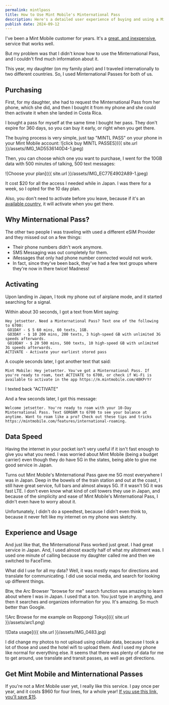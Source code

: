 ```yaml
---
permalink: mintlpass
title: How to Use Mint Mobile's Minternational Pass
description: Here's a detailed user experience of buying and using a Mint Mobile Minternational Pass and using it in Japan and Costa Rica
publish date: 2024-09-12
---
```


I've been a Mint Mobile customer for years. It's a [great, and inexpensive](http://fbuy.me/r34At), service that works well. 

But my problem was that I didn't know how to use the Minternational Pass, and I couldn't find much information about it. 

This year, my daughter (on my family plan) and I traveled internationally to two different countries. So, I used Minternational Passes for both of us. 
## Purchasing
First, for my daughter, she had to request the Minternational Pass from her phone, which she did, and then I bought it from my phone and she could then activate it when she landed in Costa Rica. 

I bought a pass for myself at the same time I bought her pass. They don't expire for 360 days, so you can buy it early, or right when you get there. 

The buying process is very simple, just tap "MINTL PASS" on your phone in your Mint Mobile account: 
![click buy MINTL PASSES]({{ site.url }}/assets/IMG_1AD5536140D4-1.jpeg)

Then, you can choose which one you want to purchase, I went for the 10GB data with 500 minutes of talking, 500 text messages:

![Choose your plan]({{ site.url }}/assets/IMG_EC77E4902A89-1.jpeg)

It cost $20 for all the access I needed while in Japan. I was there for a week, so I opted for the 10 day plan. 

Also, you don't need to activate before you leave, because if it's an [available country](https://www.mintmobile.com/features/international-roaming/#roaming-tool), it will activate when you get there. 

## Why Minternational Pass?
The other two people I was traveling with used a different eSIM Provider and they missed out on a few things: 
- Their phone numbers didn't work anymore. 
- SMS Messaging was out completely for them. 
- iMessages that only had phone number connected would not work. 
- In fact, since they've been back, they've had a few text groups where they're now in there twice! Madness! 
## Activating
Upon landing in Japan, I took my phone out of airplane mode, and it started searching for a signal. 

Within about 30 seconds, I got a text from Mint saying:
```
Hey jetsetter. Need a Minternational Pass? Text one of the following to 6700:
 GO1DAY - $ 5 60 mins, 60 texts, 1GB.
 GO3DAY - $ 10 200 mins, 200 texts, 3 high-speed GB with unlimited 3G speeds afterwards. 
 GO10DAY - $ 20 500 mins, 500 texts, 10 high-speed GB with unlimited 3G speeds afterwards.
ACTIVATE - Activate your earliest stored pass
 ```

A couple seconds later, I got another text that said: 
```
Mint Mobile: Hey jetsetter. You've got a Minternational Pass. If you're ready to roam, text ACTIVATE to 6700, or check if Wi-Fi is available to activate in the app https://m.mintmobile.com/48KPrYr
```

I texted back "ACTIVATE"

And a few seconds later, I got this message:
```
Welcome jetsetter. You're ready to roam with your 10-Day Minternational Pass. Text GOROAM to 6700 to see your balance at anytime. Want to roam like a pro? Check out these tips and tricks https://mintmobile.com/features/international-roaming.
```
## Data Speed
Having the internet in your pocket isn't very useful if it isn't fast enough to give you what you need. I was worried about Mint Mobile (being a budget carrier) even though they do have 5G in the states, being able to give me good service in Japan. 

Turns out Mint Mobile's Minternational Pass gave me 5G most everywhere I was in Japan. Deep in the bowels of the train station and out at the coast, I still have great service, full bars and almost always 5G. If it wasn't 5G it was fast LTE. I don't even know what kind of cell towers they use in Japan, and because of the simplicity and ease of Mint Mobile's Minternational Pass, I didn't even have to worry about it.  

Unfortunately, I didn't do a speedtest, because I didn't even think to, because it never felt like my internet on my phone was sketchy.

## Experience and Usage
And just like that, the Minternational Pass worked just great. I had great service in Japan. And, I used almost exactly half of what my allotment was. I used one minute of calling because my daughter called me and then we switched to FaceTime. 

What did I use for all my data? Well, it was mostly maps for directions and translate for communicating. I did use social media, and search for looking up different things. 

Btw, the Arc Browser "browse for me" search function was amazing to learn about where I was in Japan. I used that a ton. You just type in anything, and then it searches and organizes information for you. It's amazing. So much better than Google. 

![Arc Browse for me example on Roppongi Tokyo]({{ site.url }}/assets/arc1.png)

![Data usage]({{ site.url }}/assets/IMG_0483.jpg)

I did change my photos to not upload using cellular data, because I took a lot of those and used the hotel wifi to upload them. And I used my phone like normal for everything else. It seems that there was plenty of data for me to get around, use translate and transit passes, as well as get directions. 

## Get Mint Mobile and Minternational Passes
If you're not a Mint Mobile user yet, I really like this service. I pay once per year, and it costs $960 for four lines, for a whole year! [If you use this link, you'll save $15](http://fbuy.me/r34At). 